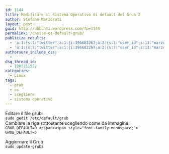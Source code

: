 ```yaml
---
id: 1144
title: Modificare il Sistema Operativo di default del Grub 2
author: Stefano Marzorati
layout: post
guid: http://ubbunti.wordpress.com/?p=1144
permalink: /choise-os-default-grub/
publicize_results:
  - 'a:1:{s:7:"twitter";a:1:{i:396682267;a:2:{s:7:"user_id";s:13:"marzorati_ste";s:7:"post_id";s:18:"186724900239708160";}}}'
  - 'a:1:{s:7:"twitter";a:1:{i:396682267;a:2:{s:7:"user_id";s:13:"marzorati_ste";s:7:"post_id";s:18:"186724900239708160";}}}'
authorsure_include_css:
  - 
dsq_thread_id:
  - 1905211552
categories:
  - Linux
tags:
  - grub
  - os
  - scegliere
  - sistema operativo
---
```

Editare il file grub:  
`sudo gedit /etc/default/grub`  
Cambiare la riga sottostante scegliendo come da immagine:  
`GRUB_DEFAULT=0 </span><span style="font-family:monospace;">   
GRUB_DEFAULT=5`  
[<img class="aligncenter size-medium wp-image-1146" title="Grub_00" src="http://res.cloudinary.com/marzorati-co/image/upload/h_225,w_300/v1408108015/grub_001_n05iq5.png" alt="" />][1]

Aggiornare il Grub:  
`sudo update-grub2`

 [1]: http://ubbunti.files.wordpress.com/2012/04/grub_001.png